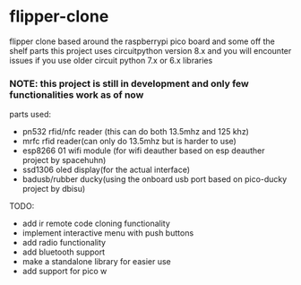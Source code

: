 # flipper-clone
flipper clone based around the raspberrypi pico board and some off the shelf parts 
this project uses circuitpython version 8.x and you will encounter issues if you use older circuit python 7.x or 6.x libraries
### NOTE: this project is still in development and only few functionalities work as of now
parts used:

+ pn532 rfid/nfc reader (this can do both 13.5mhz and 125 khz)
+ mrfc rfid reader(can only do 13.5mhz but is harder to use)
+ esp8266 01 wifi module (for wifi deauther based on esp deauther project by spacehuhn)
+ ssd1306 oled display(for the actual interface)
+ badusb/rubber ducky(using the onboard usb port based on pico-ducky project by dbisu)



TODO:
+ add ir remote code cloning functionality
+ implement interactive menu with push buttons 
+ add radio functionality
+ add bluetooth support
+ make a standalone library for easier use
+ add support for pico w
